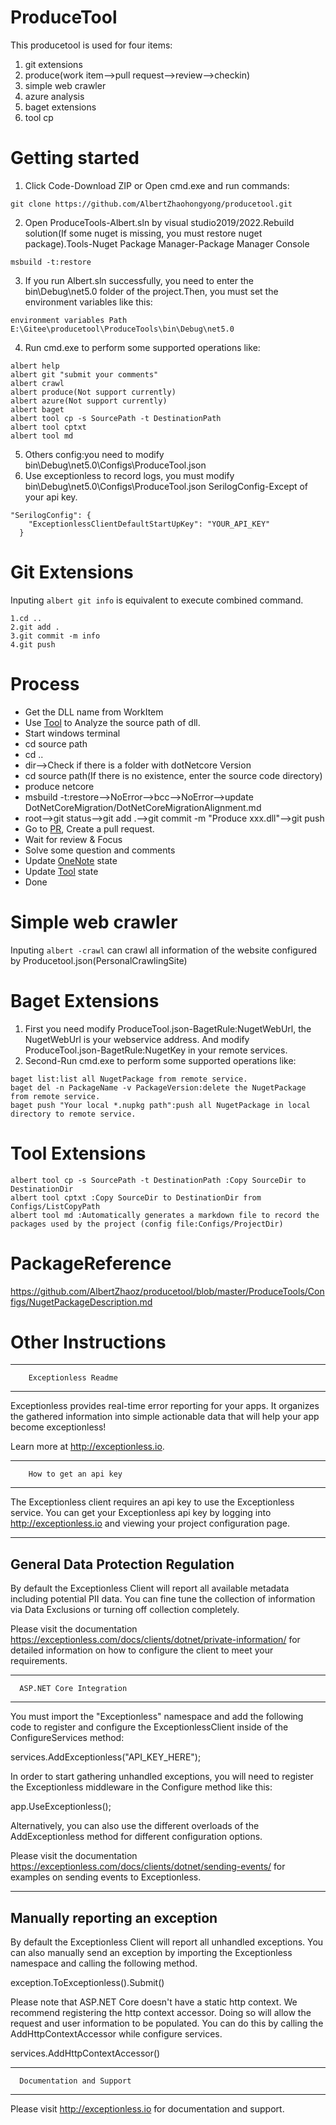 # ProduceTool

This producetool is used for four items:

1. git extensions
2. produce(work item-->pull request-->review-->checkin)
3. simple web crawler
4. azure analysis
5. baget extensions
6. tool cp

# Getting started

1. Click Code-Download ZIP or Open cmd.exe and run commands:

```
git clone https://github.com/AlbertZhaohongyong/producetool.git
```

2. Open ProduceTools-Albert.sln by visual studio2019/2022.Rebuild solution(If some nuget is missing, you must restore nuget package).Tools-Nuget Package Manager-Package Manager Console

```
msbuild -t:restore
```

3. If you run Albert.sln successfully, you need to enter the bin\Debug\net5.0 folder of the project.Then, you must set the environment variables like this:

```
environment variables Path E:\Gitee\producetool\ProduceTools\bin\Debug\net5.0
```

4. Run cmd.exe to perform some supported operations like:

```
albert help
albert git "submit your comments"
albert crawl
albert produce(Not support currently)
albert azure(Not support currently)
albert baget
albert tool cp -s SourcePath -t DestinationPath
albert tool cptxt
albert tool md
```

5. Others config:you need to modify bin\Debug\net5.0\Configs\ProduceTool.json
6. Use exceptionless to record logs, you must modify bin\Debug\net5.0\Configs\ProduceTool.json SerilogConfig-Except of your api key.

```
"SerilogConfig": {
    "ExceptionlessClientDefaultStartUpKey": "YOUR_API_KEY"
  }
```

# Git Extensions

Inputing ``albert git info`` is equivalent to execute combined command.

```
1.cd ..
2.git add .
3.git commit -m info
4.git push
```

# Process

- Get the DLL name from WorkItem
- Use [Tool](http://10.158.22.18/#/QueryAssemblyDetail) to Analyze the source path of dll.
- Start windows terminal
- cd source path
- cd ..
- dir-->Check if there is a folder with dotNetcore Version
- cd source path(If there is no existence, enter the source code directory)
- produce netcore
- msbuild -t:restore-->NoError-->bcc-->NoError-->update DotNetCoreMigration/DotNetCoreMigrationAlignment.md
- root-->git status-->git add .-->git commit -m "Produce xxx.dll"-->git push
- Go to [PR](https://o365exchange.visualstudio.com/O365%20Core/_workitems/edit/1780212/), Create a pull request.
- Wait for review & Focus
- Solve some question and comments
- Update [OneNote](https://microsoftapc-my.sharepoint.com/:o:/r/personal/v-texu_microsoft_com/_layouts/15/Doc.aspx?sourcedoc=%7Bd42fa092-9b22-4fb3-b194-0176df355d83%7D&action=edit&wd=target(Produce.one%7CD63373F8-D85E-4ACB-A1AD-F7EF27486E29%2FMapiHttp%20Produce%20for%202021-Aug-Sprint8%7Cee2ac6c6-8a84-428e-a45b-08d143a646d5%2F)) state
- Update [Tool](http://10.158.22.18/#/QueryAssemblyDetail) state
- Done

# Simple web crawler

Inputing ``albert -crawl`` can crawl all information of the website configured by Producetool.json(PersonalCrawlingSite)

# Baget Extensions
1. First you need modify ProduceTool.json-BagetRule:NugetWebUrl, the NugetWebUrl is your webservice address. And modify ProduceTool.json-BagetRule:NugetKey in your remote services.
2. Second-Run cmd.exe to perform some supported operations like:
```
baget list:list all NugetPackage from remote service.
baget del -n PackageName -v PackageVersion:delete the NugetPackage from remote service.
baget push "Your local *.nupkg path":push all NugetPackage in local directory to remote service.
```

# Tool Extensions
```
albert tool cp -s SourcePath -t DestinationPath :Copy SourceDir to DestinationDir
albert tool cptxt :Copy SourceDir to DestinationDir from Configs/ListCopyPath
albert tool md :Automatically generates a markdown file to record the packages used by the project (config file:Configs/ProjectDir)  
```

# PackageReference

https://github.com/AlbertZhaoz/producetool/blob/master/ProduceTools/Configs/NugetPackageDescription.md

# Other Instructions

---

```
    Exceptionless Readme
```

---

Exceptionless provides real-time error reporting for your apps. It organizes the
gathered information into simple actionable data that will help your app become
exceptionless!

Learn more at http://exceptionless.io.

---

```
    How to get an api key
```

---

The Exceptionless client requires an api key to use the Exceptionless service.
You can get your Exceptionless api key by logging into http://exceptionless.io
and viewing your project configuration page.

---

General Data Protection Regulation
----------------------------------

By default the Exceptionless Client will report all available metadata including potential PII data.
You can fine tune the collection of information via Data Exclusions or turning off collection completely.

Please visit the documentation https://exceptionless.com/docs/clients/dotnet/private-information/
for detailed information on how to configure the client to meet your requirements.

---

```
  ASP.NET Core Integration
```

---

You must import the "Exceptionless" namespace and add the following code to register and configure
the ExceptionlessClient inside of the ConfigureServices method:

services.AddExceptionless("API_KEY_HERE");

In order to start gathering unhandled exceptions, you will need to register the Exceptionless
middleware in the Configure method like this:

app.UseExceptionless();

Alternatively, you can also use the different overloads of the AddExceptionless method
for different configuration options.

Please visit the documentation https://exceptionless.com/docs/clients/dotnet/sending-events/
for examples on sending events to Exceptionless.

---

Manually reporting an exception
-------------------------------

By default the Exceptionless Client will report all unhandled exceptions. You can
also manually send an exception by importing the Exceptionless namespace and calling
the following method.

exception.ToExceptionless().Submit()

Please note that ASP.NET Core doesn't have a static http context. We recommend registering
the http context accessor. Doing so will allow the request and user information to be populated.
You can do this by calling the AddHttpContextAccessor while configure services.

services.AddHttpContextAccessor()

---

```
  Documentation and Support
```

---

Please visit http://exceptionless.io for documentation and support.
